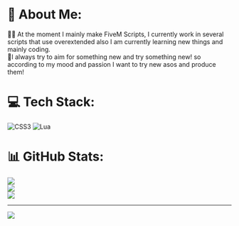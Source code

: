 # 💫 About Me:
🧑‍💻 At the moment I mainly make FiveM Scripts, I currently work in several scripts that use overextended also I am currently learning new things and mainly coding.<br>🚀I always try to aim for something new and try something new! so according to my mood and passion I want to try new asos and produce them!<br>

# 💻 Tech Stack:
![CSS3](https://img.shields.io/badge/css3-%231572B6.svg?style=for-the-badge&logo=css3&logoColor=white) ![Lua](https://img.shields.io/badge/lua-%232C2D72.svg?style=for-the-badge&logo=lua&logoColor=white)
# 📊 GitHub Stats:
![](https://github-readme-stats.vercel.app/api?username=EppuDevelopment&theme=dark&hide_border=false&include_all_commits=false&count_private=false)<br/>
![](https://github-readme-streak-stats.herokuapp.com/?user=EppuDevelopment&theme=dark&hide_border=false)<br/>
![](https://github-readme-stats.vercel.app/api/top-langs/?username=EppuDevelopment&theme=dark&hide_border=false&include_all_commits=false&count_private=false&layout=compact)

---
[![](https://visitcount.itsvg.in/api?id=DuckScriptsFiveM&icon=1&color=12)](https://visitcount.itsvg.in)

<!-- Proudly created with GPRM ( https://gprm.itsvg.in ) -->
